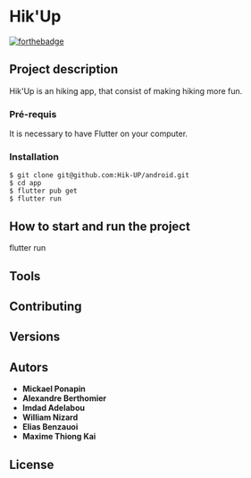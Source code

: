 # Hik'Up
[![forthebadge](http://forthebadge.com/images/badges/built-with-love.svg)](http://forthebadge.com)
## Project description

Hik'Up is an hiking app, that consist of making hiking more fun.

### Pré-requis

It is necessary to have Flutter on your computer.

### Installation

```
$ git clone git@github.com:Hik-UP/android.git
$ cd app
$ flutter pub get
$ flutter run
```

## How to start and run the project

flutter run

## Tools



## Contributing



## Versions


## Autors

* **Mickael Ponapin**
* **Alexandre Berthomier**
* **Imdad Adelabou**
* **William Nizard**
* **Elias Benzauoi**
* **Maxime Thiong Kai**



## License



